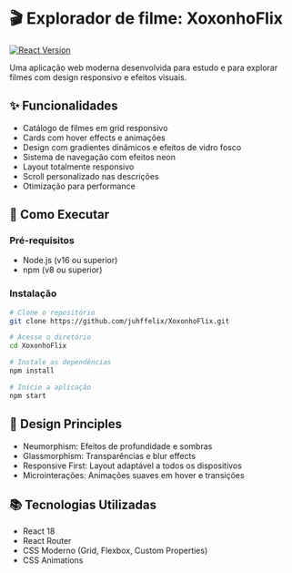 # 🎬 Explorador de filme: XoxonhoFlix

[![React Version](https://img.shields.io/badge/react-18.2.0-blue.svg)](https://reactjs.org/)

Uma aplicação web moderna desenvolvida para estudo e para explorar filmes com design responsivo e efeitos visuais.


## ✨ Funcionalidades

- Catálogo de filmes em grid responsivo
- Cards com hover effects e animações
- Design com gradientes dinâmicos e efeitos de vidro fosco
- Sistema de navegação com efeitos neon
- Layout totalmente responsivo
- Scroll personalizado nas descrições
- Otimização para performance

## 🚀 Como Executar

### Pré-requisitos
- Node.js (v16 ou superior)
- npm (v8 ou superior)

### Instalação
```bash
# Clone o repositório
git clone https://github.com/juhffelix/XoxonhoFlix.git

# Acesse o diretório
cd XoxonhoFlix

# Instale as dependências
npm install

# Inicie a aplicação
npm start
```

## 🎨 Design Principles

- Neumorphism: Efeitos de profundidade e sombras
- Glassmorphism: Transparências e blur effects
- Responsive First: Layout adaptável a todos os dispositivos
- Microinterações: Animações suaves em hover e transições

## 📚 Tecnologias Utilizadas
- React 18
- React Router
- CSS Moderno (Grid, Flexbox, Custom Properties)
- CSS Animations

